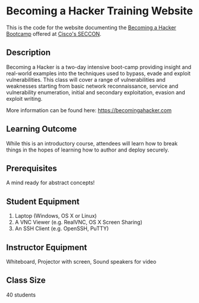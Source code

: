 # Becoming a Hacker Training Website
This is the code for the website documenting the [Becoming a Hacker Bootcamp](https://wwwin-github.cisco.com/pages/BAH/bah_site/) offered at [Cisco's SECCON](http://seccon.cisco.com/).

## Description

Becoming a Hacker is a two-day intensive boot-camp providing insight and real-world examples into the techniques used to bypass, evade and exploit vulnerabilities. This class will cover a range of vulnerabilities and weaknesses starting from basic network reconnaissance, service and vulnerability enumeration, initial and secondary exploitation, evasion and exploit writing. 

More information can be found here:  https://becomingahacker.com

## Learning Outcome

While this is an introductory course, attendees will learn how to break things in the hopes of learning how to author and deploy securely.

## Prerequisites

A mind ready for abstract concepts!

## Student Equipment

1. Laptop (Windows, OS X or Linux)
2. A VNC Viewer (e.g. RealVNC, OS X Screen Sharing)
3. An SSH Client (e.g. OpenSSH, PuTTY)

## Instructor Equipment

Whiteboard, Projector with screen, Sound speakers for video

## Class Size

40 students

